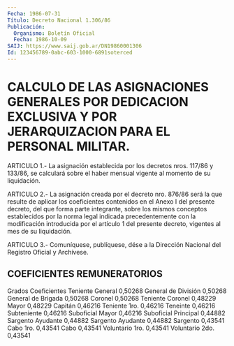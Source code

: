 ```yaml
---
Fecha: 1986-07-31
Título: Decreto Nacional 1.306/86
Publicación:
  Organismo: Boletín Oficial
  Fecha: 1986-10-09
SAIJ: https://www.saij.gob.ar/DN19860001306
Id: 123456789-0abc-603-1000-6891soterced
---
```

# CALCULO DE LAS ASIGNACIONES GENERALES POR DEDICACION EXCLUSIVA Y POR JERARQUIZACION PARA EL PERSONAL MILITAR.

<a id="1"></a>
ARTICULO 1.- La asignación establecida por los decretos nros. 117/86 y 133/86, se calculará sobre el haber mensual vigente al momento de su liquidación.

<a id="2"></a>
ARTICULO 2.- La asignación creada por el decreto nro. 876/86 será la que resulte de aplicar los coeficientes contenidos en el Anexo I del presente decreto, del que forma parte integrante, sobre los mismos conceptos establecidos por la norma legal indicada precedentemente con la modificación introducida por el artículo 1 del presente decreto, vigentes al mes de su liquidación.

<a id="3"></a>
ARTICULO 3.- Comuníquese, publíquese, dése a la Dirección Nacional del Registro Oficial y Archívese.

## COEFICIENTES REMUNERATORIOS

<a id="1"></a>
Grados                                       Coeficientes Teniente General                                  0,50268 General de División                               0,50268 General de Brigada                                0,50268 Coronel                                           0,50268 Teniente Coronel                                  0,48229 Mayor                                             0,48229 Capitán                                           0,46216 Teniente 1ro.                                     0,46216 Teneinte                                          0,46216 Subteniente                                       0,46216 Suboficial Mayor                                  0,46216 Suboficial Principal                              0,44882 Sargento Ayudante                                 0,44882 Sargento Ayudante                                 0,44882 Sargento                                          0,43541 Cabo 1ro.                                         0,43541 Cabo                                              0,43541 Voluntario 1ro.                                   0,43541 Voluntario 2do.                                   0,43541